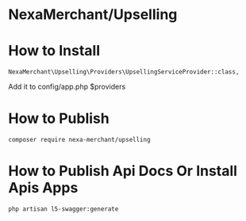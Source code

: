 # NexaMerchant/Upselling

# How to Install


```
NexaMerchant\Upselling\Providers\UpsellingServiceProvider::class,
```
Add it to config/app.php $providers

# How to Publish

```
composer require nexa-merchant/upselling
```

# How to Publish Api Docs Or Install Apis Apps

```
php artisan l5-swagger:generate
```